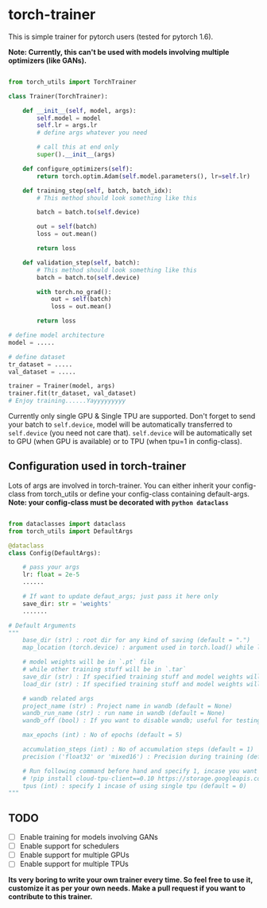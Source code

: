 # torch-trainer

This is simple trainer for pytorch users (tested for pytorch 1.6).

**Note: Currently, this can't be used with models involving multiple optimizers (like GANs).**

```python

from torch_utils import TorchTrainer

class Trainer(TorchTrainer):

    def __init__(self, model, args):
        self.model = model
        self.lr = args.lr
        # define args whatever you need

        # call this at end only
        super().__init__(args)

    def configure_optimizers(self):
        return torch.optim.Adam(self.model.parameters(), lr=self.lr)

    def training_step(self, batch, batch_idx):
        # This method should look something like this

        batch = batch.to(self.device)

        out = self(batch)
        loss = out.mean()

        return loss

    def validation_step(self, batch):
        # This method should look something like this
        batch = batch.to(self.device)

        with torch.no_grad():
            out = self(batch)
            loss = out.mean()

        return loss

# define model architecture
model = .....

# define dataset
tr_dataset = .....
val_dataset = .....

trainer = Trainer(model, args)
trainer.fit(tr_dataset, val_dataset)
# Enjoy training......Yayyyyyyyyy
```

Currently only single GPU & Single TPU are supported. Don't forget to send your batch to `self.device`, model will be automatically transferred to `self.device` (you need not care that). `self.device` will be automatically set to GPU (when GPU is available) or to TPU (when tpu=1 in config-class).

## Configuration used in torch-trainer

Lots of args are involved in torch-trainer. You can either inherit your config-class from torch_utils or define your config-class containing default-args. **Note: your config-class must be decorated with `python dataclass`**

```python

from dataclasses import dataclass
from torch_utils import DefaultArgs

@dataclass
class Config(DefaultArgs):

    # pass your args
    lr: float = 2e-5
    ......

    # If want to update defaut_args; just pass it here only
    save_dir: str = 'weights'
    .......

# Default Arguments
"""
    base_dir (str) : root dir for any kind of saving (default = ".")
    map_location (torch.device) : argument used in torch.load() while loading model-state-dict (default = torch.device("cuda:0"))

    # model weights will be in `.pt` file 
    # while other training stuff will be in `.tar`
    save_dir (str) : If specified training stuff and model weights will be saved in this dir (default = None)
    load_dir (str) : If specified training stuff and model weights will be loaded from this dir (default = None)

    # wandb related args
    project_name (str) : Project name in wandb (default = None)
    wandb_run_name (str) : run name in wandb (default = None)
    wandb_off (bool) : If you want to disable wandb; useful for testing (default = False)

    max_epochs (int) : No of epochs (default = 5)

    accumulation_steps (int) : No of accumulation steps (default = 1)
    precision ('float32' or 'mixed16') : Precision during training (default = 'float32')

    # Run following command before hand and specify 1, incase you want to use TPUs
    # !pip install cloud-tpu-client==0.10 https://storage.googleapis.com/tpu-pytorch/wheels/torch_xla-1.6-cp36-cp36m-linux_x86_64.whl
    tpus (int) : specify 1 incase of using single tpu (default = 0)
"""
```

## TODO

- [ ] Enable training for models involving GANs
- [ ] Enable support for schedulers
- [ ] Enable support for multiple GPUs
- [ ] Enable support for multiple TPUs

**Its very boring to write your own trainer every time. So feel free to use it, customize it as per your own needs. Make a pull request if you want to contribute to this trainer.**